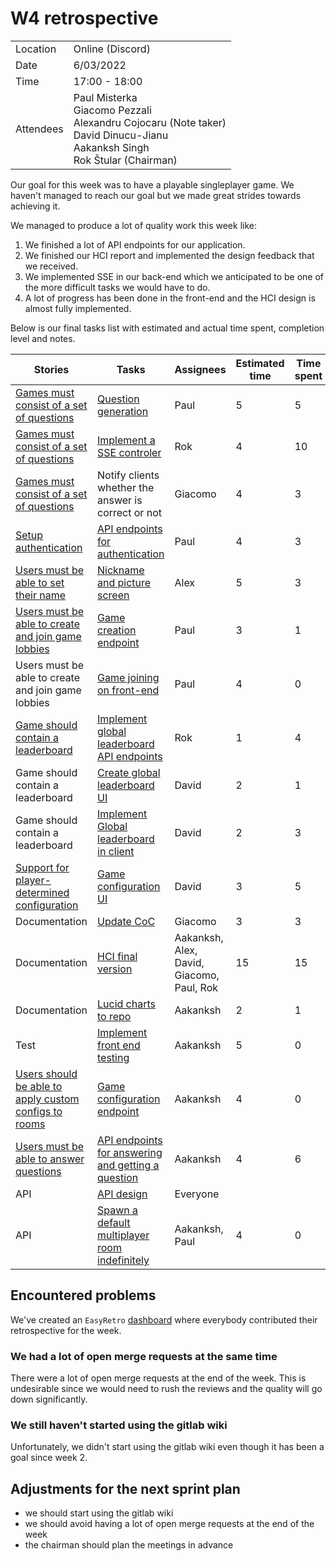 # W4 retrospective

|   |   |
|---|---|
| Location  | Online (Discord) |
| Date		| 6/03/2022 |
| Time		| 17:00 - 18:00 |
| Attendees	| Paul Misterka  <br> Giacomo Pezzali<br> Alexandru Cojocaru (Note taker) <br> David Dinucu-Jianu<br>  Aakanksh Singh<br>Rok Štular (Chairman) |

Our goal for this week was to have a playable singleplayer game.
We haven't managed to reach our goal but we made great strides towards achieving it.

We managed to produce a lot of quality work this week like:
1. We finished a lot of API endpoints for our application.
2. We finished our HCI report and implemented the design feedback that we received.
3. We implemented SSE in our back-end which we anticipated to be one of the more difficult tasks we would have to do.
4. A lot of progress has been done in the front-end and the HCI design is almost fully implemented.

Below is our final tasks list with estimated and actual time spent, completion level and notes.

| Stories                                                                                                                                                                  | Tasks                                                                                                                                                                 | Assignees                                 | Estimated time | Time spent | Done | Notes                             |
| ------------------------------------------------------------------------------------------------------------------------------------------------------------------------ | --------------------------------------------------------------------------------------------------------------------------------------------------------------------- | ----------------------------------------- | -------------- | ---------- | ---- | --------------------------------- |
| [Games must consist of a set of questions](https://gitlab.ewi.tudelft.nl/cse1105/2021-2022/team-repositories/oopp-group-60/repository-template/-/issues/7)               | [Question generation](https://gitlab.ewi.tudelft.nl/cse1105/2021-2022/team-repositories/oopp-group-60/repository-template/-/issues/21)                                | Paul                                      | 5              | 5          | Yes  |                                   |
| [Games must consist of a set of questions](https://gitlab.ewi.tudelft.nl/cse1105/2021-2022/team-repositories/oopp-group-60/repository-template/-/issues/7)               | [Implement a SSE controler](https://gitlab.ewi.tudelft.nl/cse1105/2021-2022/team-repositories/oopp-group-60/repository-template/-/issues/105)                         | Rok                                       | 4              | 10         | Yes  |                                   |
| [Games must consist of a set of questions](https://gitlab.ewi.tudelft.nl/cse1105/2021-2022/team-repositories/oopp-group-60/repository-template/-/issues/7)               | Notify clients whether the answer is correct or not                                                                                                                   | Giacomo                                   | 4              | 3          | No   | Waiting for SSE management        |
| [Setup authentication](https://gitlab.ewi.tudelft.nl/cse1105/2021-2022/team-repositories/oopp-group-60/repository-template/-/issues/31)                                  | [API endpoints for authentication](https://gitlab.ewi.tudelft.nl/cse1105/2021-2022/team-repositories/oopp-group-60/repository-template/-/issues/77)                   | Paul                                      | 4              | 3          | Yes  | Issue mostly implemented in W3    |
| [Users must be able to set their name](https://gitlab.ewi.tudelft.nl/cse1105/2021-2022/team-repositories/oopp-group-60/repository-template/-/issues/4)                   | [Nickname and picture screen](https://gitlab.ewi.tudelft.nl/cse1105/2021-2022/team-repositories/oopp-group-60/repository-template/-/issues/62)                        | Alex                                      | 5              | 3          | Yes  | Functionality to be done in W5    |
| [Users must be able to create and join game lobbies](https://gitlab.ewi.tudelft.nl/cse1105/2021-2022/team-repositories/oopp-group-60/repository-template/-/issues/5)     | [Game creation endpoint](https://gitlab.ewi.tudelft.nl/cse1105/2021-2022/team-repositories/oopp-group-60/repository-template/-/issues/96)                             | Paul                                      | 3              | 1          | No   |                                   |
| Users must be able to create and join game lobbies                                                                                                                       | [Game joining on front-end](https://gitlab.ewi.tudelft.nl/cse1105/2021-2022/team-repositories/oopp-group-60/repository-template/-/issues/79)                          | Paul                                      | 4              | 0          | No   | Pre-requisites unfinished         |
| [Game should contain a leaderboard](https://gitlab.ewi.tudelft.nl/cse1105/2021-2022/team-repositories/oopp-group-60/repository-template/-/issues/40)                     | [Implement global leaderboard API endpoints](https://gitlab.ewi.tudelft.nl/cse1105/2021-2022/team-repositories/oopp-group-60/repository-template/-/issues/89)         | Rok                                       | 1              | 4          | No   | In review                         |
| Game should contain a leaderboard                                                                                                                                        | [Create global leaderboard UI](https://gitlab.ewi.tudelft.nl/cse1105/2021-2022/team-repositories/oopp-group-60/repository-template/-/issues/90)                       | David                                     | 2              | 1          | Yes  |                                   |
| Game should contain a leaderboard                                                                                                                                        | [Implement Global leaderboard in client](https://gitlab.ewi.tudelft.nl/cse1105/2021-2022/team-repositories/oopp-group-60/repository-template/-/issues/103)            | David                                     | 2              | 3          | No   |                                   |
| [Support for player-determined configuration](https://gitlab.ewi.tudelft.nl/cse1105/2021-2022/team-repositories/oopp-group-60/repository-template/-/issues/36)           | [Game configuration UI](https://gitlab.ewi.tudelft.nl/cse1105/2021-2022/team-repositories/oopp-group-60/repository-template/-/issues/97)                              | David                                     | 3              | 5          | Yes  |                                   |
| Documentation                                                                                                                                                            | [Update CoC](https://gitlab.ewi.tudelft.nl/cse1105/2021-2022/team-repositories/oopp-group-60/repository-template/-/merge_requests/39)                                 | Giacomo                                   | 3              | 3          | Yes  |                                   |
| Documentation                                                                                                                                                            | [HCI final version](https://gitlab.ewi.tudelft.nl/cse1105/2021-2022/team-repositories/oopp-group-60/repository-template/-/issues/95)                                  | Aakanksh, Alex, David, Giacomo, Paul, Rok | 15             | 15         | Yes  |                                   |
| Documentation                                                                                                                                                            | [Lucid charts to repo](https://gitlab.ewi.tudelft.nl/cse1105/2021-2022/team-repositories/oopp-group-60/repository-template/-/issues/94)                               | Aakanksh                                  | 2              | 1          | No   | Issue might be deleted            |
| Test                                                                                                                                                                     | [Implement front end testing](https://gitlab.ewi.tudelft.nl/cse1105/2021-2022/team-repositories/oopp-group-60/repository-template/-/issues/101)                       | Aakanksh                                  | 5              | 0          | No   |                                   |
| [Users should be able to apply custom configs to rooms](https://gitlab.ewi.tudelft.nl/cse1105/2021-2022/team-repositories/oopp-group-60/repository-template/-/issues/32) | [Game configuration endpoint](https://gitlab.ewi.tudelft.nl/cse1105/2021-2022/team-repositories/oopp-group-60/repository-template/-/issues/98)                        | Aakanksh                                  | 4              | 0          | No   |                                   |
| [Users must be able to answer questions](https://gitlab.ewi.tudelft.nl/cse1105/2021-2022/team-repositories/oopp-group-60/repository-template/-/issues/7)                 | [API endpoints for answering and getting a question](https://gitlab.ewi.tudelft.nl/cse1105/2021-2022/team-repositories/oopp-group-60/repository-template/-/issues/76) | Aakanksh                                  | 4              | 6          | No   | Integrating other issue into this |
| API                                                                                                                                                                      | [API design](https://gitlab.ewi.tudelft.nl/cse1105/2021-2022/team-repositories/oopp-group-60/repository-template/-/issues/82)                                         | Everyone                                  |                |            |      |                                   |
| API                                                                                                                                                                      | [Spawn a default multiplayer room indefinitely](https://gitlab.ewi.tudelft.nl/cse1105/2021-2022/team-repositories/oopp-group-60/repository-template/-/issues/16)      | Aakanksh, Paul                            | 4              | 0          | No   |                                   |

## Encountered problems

We've created an `EasyRetro` [dashboard](https://easyretro.io/publicboard/mV7haDuRvLSZpCleo2fjyLEhdzF3/367a5542-66f8-4bd1-abcd-f8c491f3178c) where everybody contributed their retrospective for the week.

### We had a lot of open merge requests at the same time
There were a lot of open merge requests at the end of the week. This is undesirable since we would need to rush the reviews and the quality will go down significantly.

### We still haven't started using the gitlab wiki
Unfortunately, we didn't start using the gitlab wiki even though it has been a goal since week 2.

## Adjustments for the next sprint plan
- we should start using the gitlab wiki
- we should avoid having a lot of open merge requests at the end of the week
- the chairman should plan the meetings in advance
